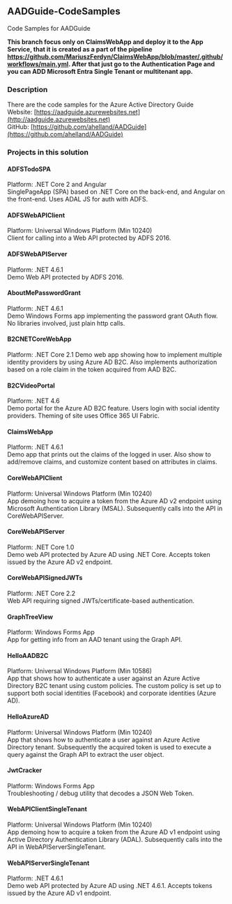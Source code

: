 ## AADGuide-CodeSamples
Code Samples for AADGuide

**This branch focus only on ClaimsWebApp  and deploy it to the App Service, that it is created as a part of the pipeline https://github.com/MariuszFerdyn/ClaimsWebApp/blob/master/.github/workflows/main.yml. After that just go to the Authentication Page and you can ADD Microsoft Entra Single Tenant or multitenant app.**


### Description
There are the code samples for the Azure Active Directory Guide  
Website: [https://aadguide.azurewebsites.net](http://aadguide.azurewebsites.net)  
GitHub: [https://github.com/ahelland/AADGuide](https://github.com/ahelland/AADGuide)

### Projects in this solution  

#### ADFSTodoSPA
Platform: .NET Core 2 and Angular  
SinglePageApp (SPA) based on .NET Core on the back-end, and Angular on the front-end. Uses ADAL JS for auth with ADFS.

#### ADFSWebAPIClient 
Platform: Universal Windows Platform (Min 10240)  
Client for calling into a Web API protected by ADFS 2016.

#### ADFSWebAPIServer 
Platform: .NET 4.6.1  
Demo Web API protected by ADFS 2016.

#### AboutMePasswordGrant
Platform: .NET 4.6.1  
Demo Windows Forms app implementing the password grant OAuth flow. No libraries involved, just plain http calls.

#### B2CNETCoreWebApp
Platform: .NET Core 2.1
Demo web app showing how to implement multiple identity providers by using Azure AD B2C. Also implements authorization based on a role claim in the token acquired from AAD B2C.

#### B2CVideoPortal
Platform: .NET 4.6  
Demo portal for the Azure AD B2C feature. Users login with social identity providers. Theming of site uses Office 365 UI Fabric. 

#### ClaimsWebApp 
Platform: .NET 4.6.1  
Demo app that prints out the claims of the logged in user. Also show to add/remove claims, and customize content based on attributes in claims.
 
#### CoreWebAPIClient 
Platform: Universal Windows Platform (Min 10240)  
App demoing how to acquire a token from the Azure AD v2 endpoint using Microsoft Authentication Library (MSAL). Subsequently calls into the API in CoreWebAPIServer. 

#### CoreWebAPIServer 
Platform: .NET Core 1.0  
Demo web API protected by Azure AD using .NET Core. Accepts token issued by the Azure AD v2 endpoint.

#### CoreWebAPISignedJWTs
Platform: .NET Core 2.2  
Web API requiring signed JWTs/certificate-based authentication.

#### GraphTreeView 
Platform: Windows Forms App  
App for getting info from an AAD tenant using the Graph API.
 
#### HelloAADB2C
Platform: Universal Windows Platform (Min 10586)  
App that shows how to authenticate a user against an Azure Active Directory B2C tenant using custom policies. The custom policy is set up to support both social identities (Facebook) and corporate identities (Azure AD).

#### HelloAzureAD 
Platform: Universal Windows Platform (Min 10240)  
App that shows how to authenticate a user against an Azure Active Directory tenant. Subsequently the acquired token is used to execute a query against the Graph API to extract the user object.
 
#### JwtCracker 
Platform: Windows Forms App  
Troubleshooting / debug utility that decodes a JSON Web Token.
 
#### WebAPIClientSingleTenant 
Platform: Universal Windows Platform (Min 10240)  
App demoing how to acquire a token from the Azure AD v1 endpoint using Active Directory Authentication Library (ADAL). Subsequently calls into the API in WebAPIServerSingleTenant.

#### WebAPIServerSingleTenant 
Platform: .NET 4.6.1  
Demo web API protected by Azure AD using .NET 4.6.1. Accepts tokens issued by the Azure AD v1 endpoint.
